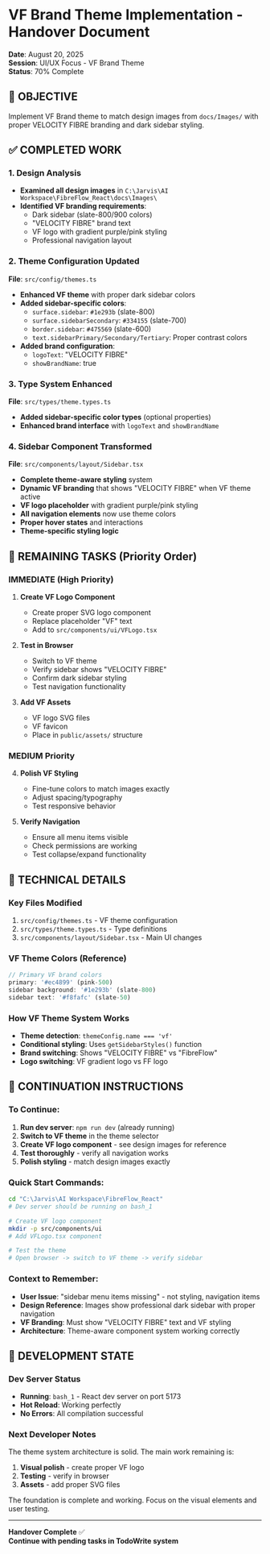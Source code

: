 # VF Brand Theme Implementation - Handover Document

**Date**: August 20, 2025  
**Session**: UI/UX Focus - VF Brand Theme  
**Status**: 70% Complete  

## 🎯 OBJECTIVE
Implement VF Brand theme to match design images from `docs/Images/` with proper VELOCITY FIBRE branding and dark sidebar styling.

## ✅ COMPLETED WORK

### 1. Design Analysis
- **Examined all design images** in `C:\Jarvis\AI Workspace\FibreFlow_React\docs\Images\`
- **Identified VF branding requirements**:
  - Dark sidebar (slate-800/900 colors)
  - "VELOCITY FIBRE" brand text
  - VF logo with gradient purple/pink styling
  - Professional navigation layout

### 2. Theme Configuration Updated
**File**: `src/config/themes.ts`
- **Enhanced VF theme** with proper dark sidebar colors
- **Added sidebar-specific colors**:
  - `surface.sidebar`: `#1e293b` (slate-800)
  - `surface.sidebarSecondary`: `#334155` (slate-700)
  - `border.sidebar`: `#475569` (slate-600)
  - `text.sidebarPrimary/Secondary/Tertiary`: Proper contrast colors
- **Added brand configuration**:
  - `logoText`: "VELOCITY FIBRE"
  - `showBrandName`: true

### 3. Type System Enhanced
**File**: `src/types/theme.types.ts`
- **Added sidebar-specific color types** (optional properties)
- **Enhanced brand interface** with `logoText` and `showBrandName`

### 4. Sidebar Component Transformed
**File**: `src/components/layout/Sidebar.tsx`
- **Complete theme-aware styling** system
- **Dynamic VF branding** that shows "VELOCITY FIBRE" when VF theme active
- **VF logo placeholder** with gradient purple/pink styling
- **All navigation elements** now use theme colors
- **Proper hover states** and interactions
- **Theme-specific styling logic**

## 🚧 REMAINING TASKS (Priority Order)

### IMMEDIATE (High Priority)
1. **Create VF Logo Component** 
   - Create proper SVG logo component
   - Replace placeholder "VF" text
   - Add to `src/components/ui/VFLogo.tsx`

2. **Test in Browser**
   - Switch to VF theme
   - Verify sidebar shows "VELOCITY FIBRE"
   - Confirm dark sidebar styling
   - Test navigation functionality

3. **Add VF Assets**
   - VF logo SVG files
   - VF favicon
   - Place in `public/assets/` structure

### MEDIUM Priority
4. **Polish VF Styling**
   - Fine-tune colors to match images exactly
   - Adjust spacing/typography
   - Test responsive behavior

5. **Verify Navigation**
   - Ensure all menu items visible
   - Check permissions are working
   - Test collapse/expand functionality

## 🔧 TECHNICAL DETAILS

### Key Files Modified
1. `src/config/themes.ts` - VF theme configuration
2. `src/types/theme.types.ts` - Type definitions
3. `src/components/layout/Sidebar.tsx` - Main UI changes

### VF Theme Colors (Reference)
```typescript
// Primary VF brand colors
primary: '#ec4899' (pink-500)
sidebar background: '#1e293b' (slate-800)
sidebar text: '#f8fafc' (slate-50)
```

### How VF Theme System Works
- **Theme detection**: `themeConfig.name === 'vf'`
- **Conditional styling**: Uses `getSidebarStyles()` function
- **Brand switching**: Shows "VELOCITY FIBRE" vs "FibreFlow"
- **Logo switching**: VF gradient logo vs FF logo

## 🚀 CONTINUATION INSTRUCTIONS

### To Continue:
1. **Run dev server**: `npm run dev` (already running)
2. **Switch to VF theme** in the theme selector
3. **Create VF logo component** - see design images for reference
4. **Test thoroughly** - verify all navigation works
5. **Polish styling** - match design images exactly

### Quick Start Commands:
```bash
cd "C:\Jarvis\AI Workspace\FibreFlow_React"
# Dev server should be running on bash_1

# Create VF logo component
mkdir -p src/components/ui
# Add VFLogo.tsx component

# Test the theme
# Open browser -> switch to VF theme -> verify sidebar
```

### Context to Remember:
- **User Issue**: "sidebar menu items missing" - not styling, navigation items
- **Design Reference**: Images show professional dark sidebar with proper navigation
- **VF Branding**: Must show "VELOCITY FIBRE" text and VF styling
- **Architecture**: Theme-aware component system working correctly

## 📁 DEVELOPMENT STATE

### Dev Server Status
- **Running**: `bash_1` - React dev server on port 5173
- **Hot Reload**: Working perfectly
- **No Errors**: All compilation successful

### Next Developer Notes
The theme system architecture is solid. The main work remaining is:
1. **Visual polish** - create proper VF logo
2. **Testing** - verify in browser  
3. **Assets** - add proper SVG files

The foundation is complete and working. Focus on the visual elements and user testing.

---
**Handover Complete** ✅  
**Continue with pending tasks in TodoWrite system**